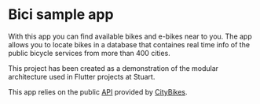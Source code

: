 # Bici sample app

With this app you can find available bikes and e-bikes near to you. The app allows you
to locate bikes in a database that containes real time info of the public bicycle
services from more than 400 cities.

This project has been created as a demonstration of the modular architecture used
in Flutter projects at Stuart.

This app relies on the public [API](http://api.citybik.es/v2/) provided by
[CityBikes](https://citybik.es/).
